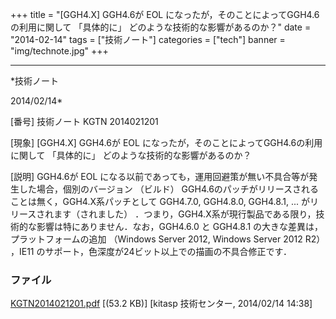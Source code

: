 ﻿+++
title = "[GGH4.X] GGH4.6が EOL になったが，そのことによってGGH4.6の利用に関して 「具体的に」 どのような技術的な影響があるのか？"
date = "2014-02-14"
tags = ["技術ノート"]
categories = ["tech"]
banner = "img/technote.jpg"
+++

-----------------------------------------------------------------------------------------------------------------------------

*技術ノート

2014/02/14*


[番号]
技術ノート KGTN 2014021201

[現象]
[GGH4.X] GGH4.6が EOL になったが，そのことによってGGH4.6の利用に関して
「具体的に」 どのような技術的な影響があるのか？

[説明]
GGH4.6が EOL
になる以前であっても，運用回避策が無い不具合等が発生した場合，個別のバージョン
（ビルド）
GGH4.6のパッチがリリースされることは無く，GGH4.X系パッチとして GGH4.7.0,
GGH4.8.0, GGH4.8.1, ... がリリースされます（されました）
．つまり，GGH4.X系が現行製品である限り，技術的な影響は特にありません．なお，GGH4.6.0
と GGH4.8.1 の大きな差異は，プラットフォームの追加 （Windows Server
2012, Windows Server 2012 R2） ，IE11
のサポート，色深度が24ビット以上での描画の不具合修正です．


### ファイル

 
 


[KGTN2014021201.pdf](http://techreport.kitasp.net/attachments/download/1566/KGTN2014021201.pdf)
 [(53.2 KB)] [kitasp 技術センター, 2014/02/14
14:38]


 


 


